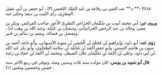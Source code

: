 ٣٤٨٨ -** د:** عبد الغني بن رفاعة بن عَبد المَلِك اللخمي (٣) ، أبو جعفر بن أَبي عقيل المِصْرِي، رأى الليث بن سعد وحكى عنه.

**وروى عن:** أبي محمد أيوب بن سُلَيْمان الخزاعي البَصْرِيّ الأَعور صاحب الفرائض، وبكر بن مضر، وخالد بن عبد الرحمن الخراساني، وسفيان بن عُيَيْنَة، وعبد الله بن وهب (د) ، ومفضل بن فضالة، ويغنم بن سالم بن قنبر.

**رَوَى عَنه:** أبو داود، وإبراهيم بْن مُحَمَّد بْن الْحَسَن بْن متويه الأصبهاني، وأَبُو حامد أحمد بن سيف بن هاشم البستي، وأبو جعفرأَحْمَد بْن مُحَمَّد بْن سلامة الطحاوي، وأبو بكر عَبد الله بْن أَبي داود، وعلي بْن أَحْمَدَ بْنِ سُلَيْمان علان الصيقل، ومحمد بْن أَحْمَدَ بْنِ حماد بن زغبة.

**قال أبو سَعِيد بن يونس:** كان مولده سنة ثلاث وستين ومئة، وتوفي في ربيع الآخر سنة خمس وخمسين ومئتين (١) .